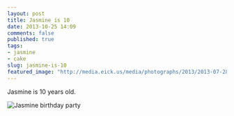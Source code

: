 ```yaml
---
layout: post
title: Jasmine is 10
date: 2013-10-25 14:09
comments: false
published: true
tags:
- jasmine
- cake
slug: jasmine-is-10
featured_image: "http://media.eick.us/media/photographs/2013/2013-07-28/jasmine-birthday-party-2013-07-28-at-16-47-28.jpg"
---
```

Jasmine is 10 years old.

![Jasmine birthday party](http://media.eick.us/media/photographs/2013/2013-07-28/jasmine-birthday-party-2013-07-28-at-16-47-28.jpg)
